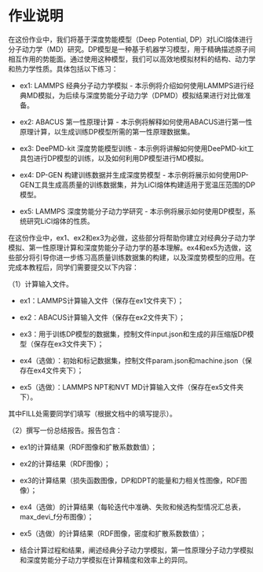 # 作业说明

在这份作业中，我们将基于深度势能模型（Deep Potential, DP）对LiCl熔体进行分子动力学（MD）研究。DP模型是一种基于机器学习模型，用于精确描述原子间相互作用的势能面。通过使用这种模型，我们可以高效地模拟材料的结构、动力学和热力学性质。具体包括以下练习：

- ex1: LAMMPS 经典分子动力学模拟 - 本示例将介绍如何使用LAMMPS进行经典MD模拟，为后续与深度势能分子动力学（DPMD）模拟结果进行对比做准备。

- ex2: ABACUS 第一性原理计算 - 本示例将解释如何使用ABACUS进行第一性原理计算，以生成训练DP模型所需的第一性原理数据集。

- ex3: DeePMD-kit 深度势能模型训练 - 本示例将讲解如何使用DeePMD-kit工具包进行DP模型的训练，以及如何利用DP模型进行MD模拟。

- ex4: DP-GEN 构建训练数据并生成深度势模型 - 本示例将展示如何使用DP-GEN工具生成高质量的训练数据集，并为LiCl熔体构建适用于宽温压范围的DP模型。

- ex5: LAMMPS 深度势能分子动力学研究 - 本示例将展示如何使用DP模型，系统研究LiCl熔体的性质。

在这份作业中，ex1、ex2和ex3为必做，这些部分将帮助你建立对经典分子动力学模拟、第一性原理计算和深度势能分子动力学的基本理解。ex4和ex5为选做，这些部分将引导你进一步练习高质量训练数据集的构建，以及深度势模型的应用。在完成本教程后，同学们需要提交以下内容：

（1）计算输入文件。

- ex1：LAMMPS计算输入文件（保存在ex1文件夹下）；

- ex2：ABACUS计算输入文件（保存在ex2文件夹下）；

- ex3：用于训练DP模型的数据集，控制文件input.json和生成的非压缩版DP模型（保存在ex3文件夹下）；

- ex4（选做）：初始和标记数据集，控制文件param.json和machine.json（保存在ex4文件夹下）；

- ex5（选做）：LAMMPS NPT和NVT MD计算输入文件（保存在ex5文件夹下）。

其中FILL处需要同学们填写（根据文档中的填写提示）。

（2）撰写一份总结报告。报告包含：

- ex1的计算结果（RDF图像和扩散系数数值）；

- ex2的计算结果（RDF图像）；

- ex3的计算结果（损失函数图像，DP和DPT的能量和力相关性图像，RDF图像）；

- ex4（选做）的计算结果（每轮迭代中准确、失败和候选构型情况汇总表，max_devi_f分布图像）；

- ex5（选做）的计算结果（RDF图像，密度和扩散系数数值）；

- 结合计算过程和结果，阐述经典分子动力学模拟，第一性原理分子动力学模拟和深度势能分子动力学模拟在计算精度和效率上的异同。
